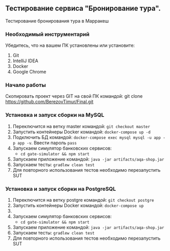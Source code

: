 <h2>Тестирование сервиса "Бронирование тура".</h2>
Тестирование бронирования тура в Марракеш

<h3>Необходимый инструментарий</h3>
Убедитесь, что на вашем ПК установлены или установите:

1. Git
2. IntelliJ IDEA
3. Docker
4. Google Chrome

<h3>Начало работы</h3>

Скопировать проект через GIT на свой ПК командой: git clone https://github.com/BerezovTimur/Final.git

<h3>Установка и запуск сборки на MySQL</h3>

1. Переключится на ветку master командой:
    `git checkout master`
2. Запустить контейнеры Docker командой: `docker-compose up -d`
3. Подключить БД командой:
    `docker-compose exec mysql mysql -u app -p app -v`.
    Ввести пароль `pass`
4. Запускаем симулятор банковских сервисов:
    - `cd gate-simulator && npm start`
5. Запускаем приложение командой: `java -jar artifacts/aqa-shop.jar`
6. Запускаем тесты: `gradlew clean test`
7. Для повторного использования тестов необходимо перезапустить SUT

<h3>Установка и запуск сборки на PostgreSQL</h3>

1. Переключится на ветку postgre командой:
    `git checkout postgre`
2. Запустить контейнеры Docker командой: `docker-compose up`
3.
4. Запускаем симулятор банковских сервисов:
    - `cd gate-simulator && npm start`
5. Запускаем приложение командой: `java -jar artifacts/aqa-shop.jar`
6. Запускаем тесты: `gradlew clean test`
7. Для повторного использования тестов необходимо перезапустить SUT